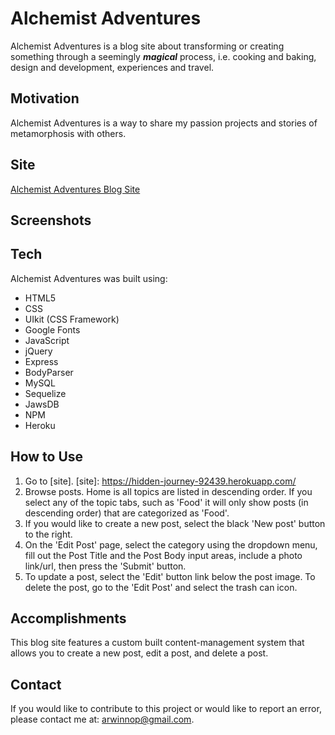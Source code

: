 # Alchemist Adventures
Alchemist Adventures is a blog site about transforming or creating something through a seemingly **_magical_** process, i.e. cooking and baking, design and development, experiences and travel.

## Motivation
Alchemist Adventures is a way to share my passion projects and stories of metamorphosis with others. 

## Site
[Alchemist Adventures Blog Site](https://hidden-journey-92439.herokuapp.com/ "Alchemist Adventures Blog")

## Screenshots 

## Tech
Alchemist Adventures was built using: 
* HTML5
* CSS 
* UIkit (CSS Framework)
* Google Fonts
* JavaScript
* jQuery
* Express
* BodyParser
* MySQL
* Sequelize
* JawsDB 
* NPM
* Heroku

## How to Use
1. Go to [site].
[site]: https://hidden-journey-92439.herokuapp.com/
2. Browse posts. Home is all topics are listed in descending order. If you select any of the topic tabs, such as 'Food' it will only show posts (in descending order) that are categorized as 'Food'. 
3. If you would like to create a new post, select the black 'New post' button to the right.
4. On the 'Edit Post' page, select the category using the dropdown menu, fill out the Post Title and the Post Body input areas, include a photo link/url, then press the 'Submit' button. 
5. To update a post, select the 'Edit' button link below the post image. To delete the post, go to the 'Edit Post' and select the trash can icon.

## Accomplishments 
This blog site features a custom built content-management system that allows you to create a new post, edit a post, and delete a post. 

## Contact
If you would like to contribute to this project or would like to report an error, please contact me at: arwinnop@gmail.com. 